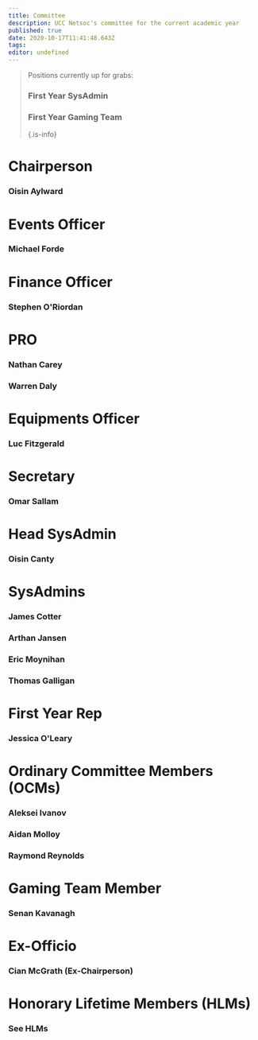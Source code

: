 ```yaml
---
title: Committee
description: UCC Netsoc's committee for the current academic year
published: true
date: 2020-10-17T11:41:48.643Z
tags: 
editor: undefined
---
```


> Positions currently up for grabs:
> 
> ### First Year SysAdmin
> ### First Year Gaming Team
> {.is-info}


# Chairperson
### Oisin Aylward

# Events Officer
### Michael Forde

# Finance Officer
### Stephen O'Riordan

# PRO
### Nathan Carey
### Warren Daly

# Equipments Officer
### Luc Fitzgerald

# Secretary
### Omar Sallam


# Head SysAdmin
### Oisin Canty

# SysAdmins
### James Cotter
### Arthan Jansen
### Eric Moynihan
### Thomas Galligan

# First Year Rep
### Jessica O'Leary

# Ordinary Committee Members (OCMs)
### Aleksei Ivanov
### Aidan Molloy
### Raymond Reynolds

# Gaming Team Member
### Senan Kavanagh

# Ex-Officio
### Cian McGrath (Ex-Chairperson)

# Honorary Lifetime Members (HLMs)
### See HLMs

